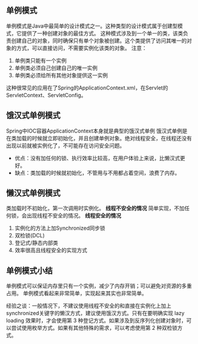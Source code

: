## 单例模式
单例模式是Java中最简单的设计模式之一。这种类型的设计模式属于创建型模式，它提供了一种创建对象的最佳方式。
这种模式涉及到一个单一的类，该类负责创建自己的对象，同时确保只有单个对象被创建。这个类提供了访问其唯一的对象的方式，可以直接访问，不需要实例化该类的对象。
注意：
1. 单例类只能有一个实例
2. 单例类必须自己创建自己的唯一实例
3. 单例类必须给所有其他对象提供这一实例

这种很常见的应用在了Spring的ApplicationContext.xml，在Servlet的ServletContext、ServletConfig。

## 饿汉式单例模式
Spring中IOC容器ApplicationContext本身就是典型的饿汉式单例
饿汉式单例是在类加载的时候就立即初始化，并且创建单例对象。绝对线程安全，在线程还没有出现以前就被实例化了，不可能存在访问安全问题。
- 优点：没有加任何的锁、执行效率比较高，在用户体验上来说，比懒汉式更好。
- 缺点：类加载的时候就初始化，不管用与不用都占着空间，浪费了内存。

## 懒汉式单例模式
类加载时不初始化，第一次调用时实例化。
**线程不安全的情况**
简单实现，不加任何锁，会出现线程不安全的情况。
**线程安全的情况**
1. 实例化的方法上加Synchronized同步锁
2. 双检锁(DCL)
3. 登记式/静态内部类
4. 效率很高且线程安全的实现方式

## 单例模式小结
单例模式可以保证内存里只有一个实例，减少了内存开销；可以避免对资源的多重占用。
单例模式看起来非常简单，实现起来其实也非常简单。

经验之谈：一般情况下，不建议使用线程不安全的和直接在实例化上加上synchronized关键字的懒汉方式，建议使用饿汉方式。只有在要明确实现 lazy loading 效果时，才会使用第 3 种登记方式。如果涉及到反序列化创建对象时，可以尝试使用枚举方式。如果有其他特殊的需求，可以考虑使用第 2 种双检锁方式。
